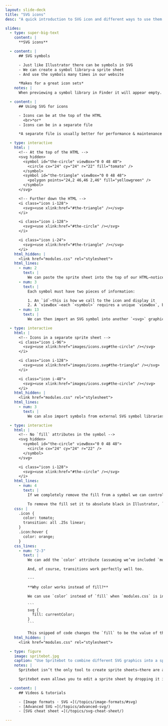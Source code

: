 ```yaml
---
layout: slide-deck
title: "SVG icons"
desc: "A quick introduction to SVG icon and different ways to use them: separate files or embedded in the HTML."

slides:
  - type: super-big-text
    content: |
      **SVG icons**

  - content: |
      ## SVG symbols

      - Just like Illustrator there can be symbols in SVG
      - We can create a symbol library—a sprite sheet
      - And use the symbols many times in our website

      *Makes for a great icon sets*
    notes: |
      When previewing a symbol library in Finder it will appear empty. That’s because the it doesn’t contain any artwork on the artboard—the symbols haven’t been used yet.

  - content: |
      ## Using SVG for icons

      - Icons can be at the top of the HTML
        <br>*or*
      - Icons can be in a separate file

      *A separate file is usually better for performance & maintenance because it can be shared, edited and reused.*

  - type: interactive
    html: |
      <!-- At the top of the HTML -->
      <svg hidden>
        <symbol id="the-circle" viewBox="0 0 48 48">
          <circle cx="24" cy="24" r="22" fill="tomato" />
        </symbol>
        <symbol id="the-triangle" viewBox="0 0 48 48">
          <polygon points="24,2 46,46 2,46" fill="yellowgreen" />
        </symbol>
      </svg>

      <!-- Further down the HTML -->
      <i class="icon i-128">
        <svg><use xlink:href="#the-triangle" /></svg>
      </i>

      <i class="icon i-128">
        <svg><use xlink:href="#the-circle" /></svg>
      </i>

      <i class="icon i-24">
        <svg><use xlink:href="#the-triangle" /></svg>
      </i>
    html_hidden: |
      <link href="modules.css" rel="stylesheet">
    html_lines:
      - num: 2
        text: |
          We can paste the sprite sheet into the top of our HTML—notice how there is nothing inside the sprite sheet except `<symbol>` objects.
      - num: 3
        text: |
          Each symbol must have two pieces of information:

          1. An `id`—this is how we call to the icon and display it
          2. A `viewBox`—each `<symbol>` requires a unique `viewBox`, but the surrounding `<svg>` tag does not
      - num: 13
        text: |
          We can then import an SVG symbol into another `<svg>` graphic with the `<use>` tag. The `xlink:href` points to the `id` of the `<symbol>` we want to display.

  - type: interactive
    html: |
      <!-- Icons in a separate sprite sheet -->
      <i class="icon i-96">
        <svg><use xlink:href="images/icons.svg#the-circle" /></svg>
      </i>

      <i class="icon i-128">
        <svg><use xlink:href="images/icons.svg#the-triangle" /></svg>
      </i>

      <i class="icon i-48">
        <svg><use xlink:href="images/icons.svg#the-circle" /></svg>
      </i>
    html_hidden: |
      <link href="modules.css" rel="stylesheet">
    html_lines:
      - num: 3
        text: |
          We can also import symbols from external SVG symbol libraries by providing a path to the `.svg` file followed by the icons’s `id`

  - type: interactive
    html: |
      <!-- No `fill` attributes in the symbol -->
      <svg hidden>
        <symbol id="the-circle" viewBox="0 0 48 48">
          <circle cx="24" cy="24" r="22" />
        </symbol>
      </svg>

      <i class="icon i-128">
        <svg><use xlink:href="#the-circle" /></svg>
      </i>
    html_lines:
      - num: 4
        text: |
          If we completely remove the fill from a symbol we can control its colour in the CSS.

          To remove the fill set it to absolute black in Illustrator, `#000000`, then when exported it’ll get automatically removed.
    css: |
      .icon {
        color: tomato;
        transition: all .25s linear;
      }
      .icon:hover {
        color: orange;
      }
    css_lines:
      - num: "2-3"
        text: |
          We can add the `color` attribute (assuming we’ve included `modules.css`) to adjust the `fill` of the SVG symbol. Without `modules.css` we’d have to specify `fill` directly.

          And, of course, transitions work perfectly well too.

          ---

          **Why color works instead of fill?**

          We can use `color` instead of `fill` when `modules.css` is included because it has a little snippet of code to allow it.

          ```
          svg {
            fill: currentColor;
          }
          ```

          This snipped of code changes the `fill` to be the value of the current `color`
    html_hidden: |
      <link href="modules.css" rel="stylesheet">

  - type: figure
    image: spritebot.jpg
    caption: "Use Spritebot to combine different SVG graphics into a sprite sheet"
    notes: |
      Spritebot isn’t the only tool to create sprite sheets—there are a few others online but I didn’t find their user experience pleasant.

      Spritebot even allows you to edit a sprite sheet by dropping it in again where you can add & remove symbols.

  - content: |
      ## Videos & tutorials

      - [Image formats · SVG ➔](/topics/image-formats/#svg)
      - [Advanced SVG ➔](/topics/advanced-svg/)
      - [SVG cheat sheet ➔](/topics/svg-cheat-sheet/)

---
```


